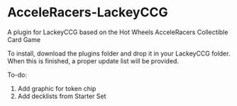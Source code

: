 # AcceleRacers-LackeyCCG
A plugin for LackeyCCG based on the Hot Wheels AcceleRacers Collectible Card Game

To install, download the plugins folder and drop it in your LackeyCCG folder. When this is finished, a proper update list will be provided.

To-do:
1. Add graphic for token chip
2. Add decklists from Starter Set
